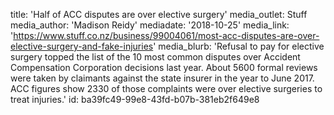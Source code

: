 title: 'Half of ACC disputes are over elective surgery'
media_outlet: Stuff
media_author: 'Madison Reidy'
mediadate: '2018-10-25'
media_link: 'https://www.stuff.co.nz/business/99004061/most-acc-disputes-are-over-elective-surgery-and-fake-injuries'
media_blurb: 'Refusal to pay for elective surgery topped the list of the 10 most common disputes over Accident Compensation Corporation decisions last year. About 5600 formal reviews were taken by claimants against the state insurer in the year to June 2017. ACC figures show 2330 of those complaints were over elective surgeries to treat injuries.'
id: ba39fc49-99e8-43fd-b07b-381eb2f649e8
